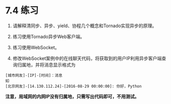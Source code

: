 # 7.4 练习

1. 请解释清同步、异步、yield、协程几个概念和Tornado实现异步的原理。

2. 练习使用Tornado异步Web客户端。

3. 练习使用WebSocket。

4. 修改WebSocket案例中的在线聊天代码，将获取到的用户IP利用异步客户端查询归属地，并将消息显示格式为

```
[城市网友]-[IP]-[时间]：消息
如
[北京网友]-[14.130.112.24]-[2016-08-29 00:00:00]: 你好，Python
```

**注意，局域网的内网IP没有归属地，只需写出代码即可，不用测试。**